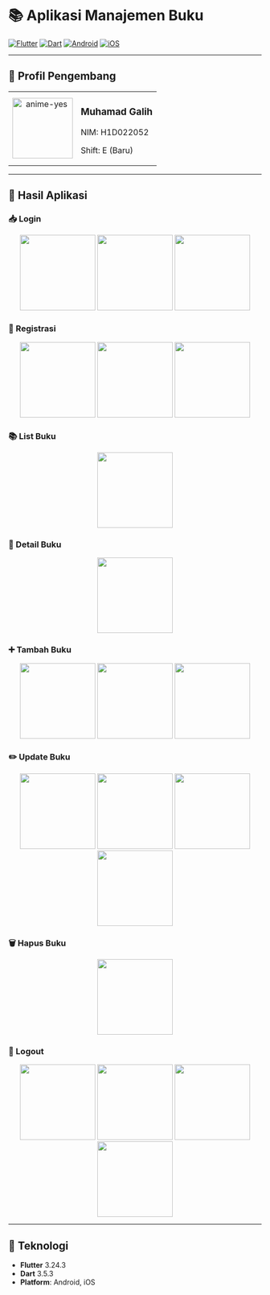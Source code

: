 # 📚 Aplikasi Manajemen Buku

[![Flutter](https://img.shields.io/badge/Flutter-3.24.3-blue.svg?logo=flutter)](https://flutter.dev/)
[![Dart](https://img.shields.io/badge/Dart-3.5.3-blue.svg?logo=dart)](https://dart.dev/)
[![Android](https://img.shields.io/badge/Platform-Android-green.svg?logo=android)](https://developer.android.com/)
[![iOS](https://img.shields.io/badge/Platform-iOS-green.svg?logo=apple)](https://developer.apple.com/ios/)

---

## 👤 Profil Pengembang

<table>
  <tr>
    <td align="center">
      <img src="https://github.com/user-attachments/assets/595d8118-e3e4-48a0-ab91-1e181ead8217" height="120" alt="anime-yes"/>
    </td>
    <td>
      <h3>Muhamad Galih</h3>
      <p>NIM: H1D022052</p>
      <p>Shift: E (Baru)</p>
    </td>
  </tr>
</table>

---

## 🚀 Hasil Aplikasi

### 📥 Login

<p align="center">
  <img src="https://github.com/user-attachments/assets/2a226c04-0d9d-44ad-9696-279909cb32f4" width="150" />
  <img src="https://github.com/user-attachments/assets/f3728324-0cfa-46e4-8863-6da65550fe44" width="150" />
  <img src="https://github.com/user-attachments/assets/968660c5-3d3e-4c14-9723-6661e0660ac9" width="150" />
</p>

### 📝 Registrasi

<p align="center">
  <img src="https://github.com/user-attachments/assets/0abc1255-43f2-489f-a4d7-39abc524be29" width="150" />
  <img src="https://github.com/user-attachments/assets/87154521-e9cf-444a-9815-56521ef55a64" width="150" />
  <img src="https://github.com/user-attachments/assets/572c7230-42c9-4ce0-ba6a-9650680983c6" width="150" />
</p>

### 📚 List Buku

<p align="center">
  <img src="https://github.com/user-attachments/assets/fc3e8e93-bdfa-48a0-a5f2-cce2c15fe9f8" width="150" />
</p>

### 📖 Detail Buku

<p align="center">
  <img src="https://github.com/user-attachments/assets/d379d7d7-6f23-48b4-b6c9-1a0b466c09ee" width="150" />
</p>

### ➕ Tambah Buku

<p align="center">
  <img src="https://github.com/user-attachments/assets/9babca3c-a41b-4e9b-8406-fd462fe85505" width="150" />
  <img src="https://github.com/user-attachments/assets/c3ded203-d2f2-49a3-9f0e-2cd7147396a2" width="150" />
  <img src="https://github.com/user-attachments/assets/ee97ec4d-b3d0-41a1-a00e-4452f3aa1b96" width="150" />
</p>

### ✏️ Update Buku

<p align="center">
  <img src="https://github.com/user-attachments/assets/87089b1b-95b5-4747-a7d3-08a035d4b214" width="150" />
  <img src="https://github.com/user-attachments/assets/69d3f0f5-600b-4cfa-a578-8c412741fba4" width="150" />
  <img src="https://github.com/user-attachments/assets/002dcbf8-304f-43cd-ab7a-d889cd9054b2" width="150" />
  <img src="https://github.com/user-attachments/assets/b0476c67-815d-4ede-ad28-b6e95473e02f" width="150" />
</p>

### 🗑️ Hapus Buku

<p align="center">
  <img src="https://github.com/user-attachments/assets/89985901-ee4e-4010-a583-8954bea82df0" width="150" />
</p>

### 🚪 Logout

<p align="center">
  <img src="https://github.com/user-attachments/assets/f51a2266-1f9a-4df1-a22a-7db33bd318e0" width="150" />
  <img src="https://github.com/user-attachments/assets/c114005d-bb1f-40e3-8fac-1f0923dc3a4c" width="150" />
  <img src="https://github.com/user-attachments/assets/17f8eef1-69a8-479a-9faf-84d475a2fdd1" width="150" />
  <img src="https://github.com/user-attachments/assets/d96748fa-9159-4513-8fe2-183c855b915d" width="150" />
</p>

---

## 📂 Teknologi

- **Flutter** 3.24.3
- **Dart** 3.5.3
- **Platform**: Android, iOS
